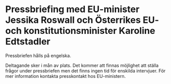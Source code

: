 # Pressbriefing med EU-minister Jessika Roswall och Österrikes EU- och konstitutionsminister Karoline Edtstadler

Pressbriefen hålls på engelska.

Deltagande sker i mån av plats. Det kommer att finnas möjlighet att ställa frågor under pressbriefen men det finns ingen tid för enskilda intervjuer. För mer information kontakta presskontakt hos EU-ministern.
